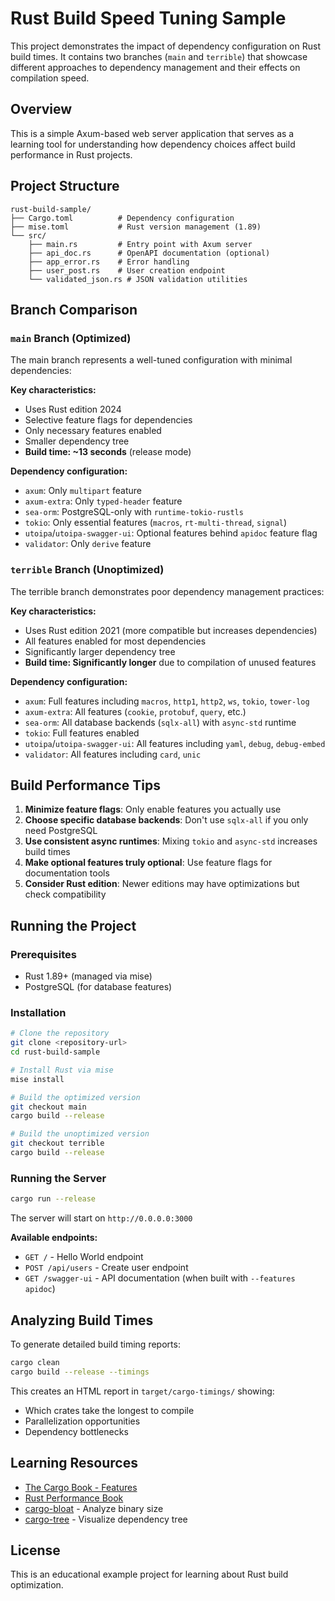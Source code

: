 # Rust Build Speed Tuning Sample

This project demonstrates the impact of dependency configuration on Rust build times. It contains two branches (`main` and `terrible`) that showcase different approaches to dependency management and their effects on compilation speed.

## Overview

This is a simple Axum-based web server application that serves as a learning tool for understanding how dependency choices affect build performance in Rust projects.

## Project Structure

```
rust-build-sample/
├── Cargo.toml          # Dependency configuration
├── mise.toml           # Rust version management (1.89)
└── src/
    ├── main.rs         # Entry point with Axum server
    ├── api_doc.rs      # OpenAPI documentation (optional)
    ├── app_error.rs    # Error handling
    ├── user_post.rs    # User creation endpoint
    └── validated_json.rs # JSON validation utilities
```

## Branch Comparison

### `main` Branch (Optimized)
The main branch represents a well-tuned configuration with minimal dependencies:

**Key characteristics:**
- Uses Rust edition 2024
- Selective feature flags for dependencies
- Only necessary features enabled
- Smaller dependency tree
- **Build time: ~13 seconds** (release mode)

**Dependency configuration:**
- `axum`: Only `multipart` feature
- `axum-extra`: Only `typed-header` feature
- `sea-orm`: PostgreSQL-only with `runtime-tokio-rustls`
- `tokio`: Only essential features (`macros`, `rt-multi-thread`, `signal`)
- `utoipa`/`utoipa-swagger-ui`: Optional features behind `apidoc` feature flag
- `validator`: Only `derive` feature

### `terrible` Branch (Unoptimized)
The terrible branch demonstrates poor dependency management practices:

**Key characteristics:**
- Uses Rust edition 2021 (more compatible but increases dependencies)
- All features enabled for most dependencies
- Significantly larger dependency tree
- **Build time: Significantly longer** due to compilation of unused features

**Dependency configuration:**
- `axum`: Full features including `macros`, `http1`, `http2`, `ws`, `tokio`, `tower-log`
- `axum-extra`: All features (`cookie`, `protobuf`, `query`, etc.)
- `sea-orm`: All database backends (`sqlx-all`) with `async-std` runtime
- `tokio`: Full features enabled
- `utoipa`/`utoipa-swagger-ui`: All features including `yaml`, `debug`, `debug-embed`
- `validator`: All features including `card`, `unic`

## Build Performance Tips

1. **Minimize feature flags**: Only enable features you actually use
2. **Choose specific database backends**: Don't use `sqlx-all` if you only need PostgreSQL
3. **Use consistent async runtimes**: Mixing `tokio` and `async-std` increases build times
4. **Make optional features truly optional**: Use feature flags for documentation tools
5. **Consider Rust edition**: Newer editions may have optimizations but check compatibility

## Running the Project

### Prerequisites
- Rust 1.89+ (managed via mise)
- PostgreSQL (for database features)

### Installation

```bash
# Clone the repository
git clone <repository-url>
cd rust-build-sample

# Install Rust via mise
mise install

# Build the optimized version
git checkout main
cargo build --release

# Build the unoptimized version
git checkout terrible
cargo build --release
```

### Running the Server

```bash
cargo run --release
```

The server will start on `http://0.0.0.0:3000`

**Available endpoints:**
- `GET /` - Hello World endpoint
- `POST /api/users` - Create user endpoint
- `GET /swagger-ui` - API documentation (when built with `--features apidoc`)

## Analyzing Build Times

To generate detailed build timing reports:

```bash
cargo clean
cargo build --release --timings
```

This creates an HTML report in `target/cargo-timings/` showing:
- Which crates take the longest to compile
- Parallelization opportunities
- Dependency bottlenecks

## Learning Resources

- [The Cargo Book - Features](https://doc.rust-lang.org/cargo/reference/features.html)
- [Rust Performance Book](https://nnethercote.github.io/perf-book/)
- [cargo-bloat](https://github.com/RazrFalcon/cargo-bloat) - Analyze binary size
- [cargo-tree](https://doc.rust-lang.org/cargo/commands/cargo-tree.html) - Visualize dependency tree

## License

This is an educational example project for learning about Rust build optimization.